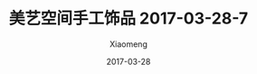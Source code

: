 ---
layout: post
title: 美艺空间手工饰品 2017-03-28-7
description: 美艺空间手工饰品
date: 2017-03-28
img: http://imglf0.nosdn.127.net/img/R2s3QnZjM0lqWFFhSTNFWDd0alhFYXBOa1YxTitheGpXVURLT3h6TllLV2ZLQXBtMnBFUWNnPT0.jpg?imageView&thumbnail=1680x0&quality=96&stripmeta=0&type=jpg
author: Xiaomeng
---